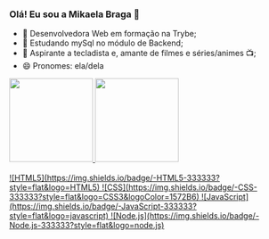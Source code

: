### Olá! Eu sou a Mikaela Braga 👋

- 🔭 Desenvolvedora Web em formação na Trybe;
- 🌱 Estudando mySql no módulo de Backend;
- 🎹 Aspirante a tecladista e, amante de filmes e séries/animes 📺;
- 😄 Pronomes: ela/dela

 <div>
  <a href="https://github.com/MikaelaBraga">
  <img height="150em" src="https://github-readme-stats.vercel.app/api?username=MikaelaBraga&show_icons=true&theme=gruvbox&include_all_commits=true&count_private=true"/>
  <img height="150em" src="https://github-readme-stats.vercel.app/api/top-langs/?username=MikaelaBraga&layout=compact&langs_count=7&theme=gruvbox"/>
</div>
 <div style="display: inline_block"><br>
  ![HTML5](https://img.shields.io/badge/-HTML5-333333?style=flat&logo=HTML5)
  ![CSS](https://img.shields.io/badge/-CSS-333333?style=flat&logo=CSS3&logoColor=1572B6)
  ![JavaScript](https://img.shields.io/badge/-JavaScript-333333?style=flat&logo=javascript)
  ![Node.js](https://img.shields.io/badge/-Node.js-333333?style=flat&logo=node.js)
</div>
  
  ##
  
<!-- <div> 
 <a href="https://www.linkedin.com/in/mikaela-braga/" target="_blank"><img src="https://img.shields.io/badge/-LinkedIn-%230077B5?style=for-the-badge&logo=linkedin&logoColor=white" target="_blank"></a> 
 
  ![Snake animation](https://github.com/MikaelaBraga/MikaelaBraga/blob/output/github-contribution-grid-snake.svg)
</div> -->

